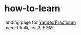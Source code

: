 # how-to-learn
landing page for <a href="https://practicum.yandex.ru/">Yandex Practicum</a><br>
used: html5, css3, БЭМ
